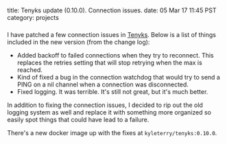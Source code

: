 ###
title: Tenyks update (0.10.0). Connection issues.
date: 05 Mar 17 11:45 PST
category: projects
###

I have patched a few connection issues in
[Tenyks](https://github.com/kyleterry/tenyks). Below is a list of things
included in the new version (from the change log):

* Added backoff to failed connections when they try to reconnect. This replaces
  the retries setting that will stop retrying when the max is reached.
* Kind of fixed a bug in the connection watchdog that would try to send a PING
  on a nil channel when a connection was disconnected.
* Fixed logging. It was terrible. It's still not great, but it's much better.

In addition to fixing the connection issues, I decided to rip out the old
logging system as well and replace it with something more organized
so easily spot things that could have lead to a failure.

There's a new docker image up with the fixes at `kyleterry/tenyks:0.10.0`.
